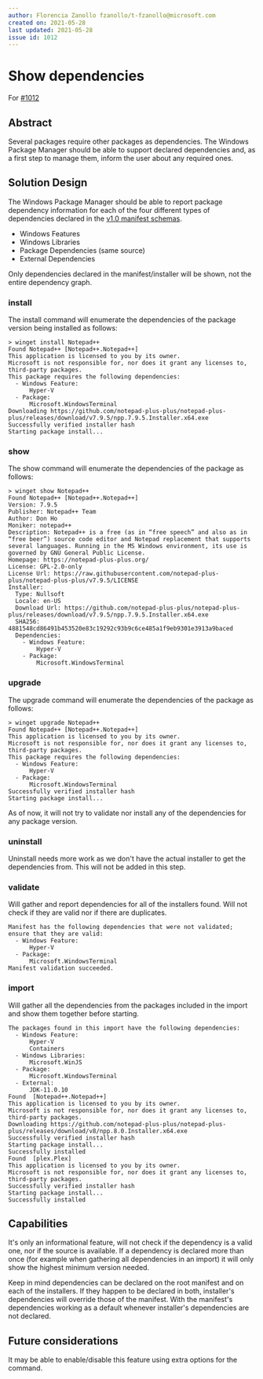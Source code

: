 ```yaml
---
author: Florencia Zanollo fzanollo/t-fzanollo@microsoft.com
created on: 2021-05-28
last updated: 2021-05-28
issue id: 1012
---
```


# Show dependencies

For [#1012](https://github.com/microsoft/winget-cli/issues/1012)

## Abstract
Several packages require other packages as dependencies. The Windows Package Manager should be able to support declared dependencies and, as a first step to manage them, inform the user about any required ones.

## Solution Design
The Windows Package Manager should be able to report package dependency information for each of the four different types of dependencies declared in the [v1.0 manifest schemas](https://github.com/microsoft/winget-cli/blob/master/schemas/JSON/manifests/v1.0.0/).

* Windows Features
* Windows Libraries
* Package Dependencies (same source)
* External Dependencies

Only dependencies declared in the manifest/installer will be shown, not the entire dependency graph.

### install
The install command will enumerate the dependencies of the package version being installed as follows:
```
> winget install Notepad++
Found Notepad++ [Notepad++.Notepad++]
This application is licensed to you by its owner.
Microsoft is not responsible for, nor does it grant any licenses to, third-party packages.
This package requires the following dependencies:
  - Windows Feature:
      Hyper-V
  - Package:
      Microsoft.WindowsTerminal
Downloading https://github.com/notepad-plus-plus/notepad-plus-plus/releases/download/v7.9.5/npp.7.9.5.Installer.x64.exe
Successfully verified installer hash
Starting package install...
```

### show
The show command will enumerate the dependencies of the package as follows:
```
> winget show Notepad++
Found Notepad++ [Notepad++.Notepad++]
Version: 7.9.5
Publisher: Notepad++ Team
Author: Don Ho
Moniker: notepad++
Description: Notepad++ is a free (as in “free speech” and also as in “free beer”) source code editor and Notepad replacement that supports several languages. Running in the MS Windows environment, its use is governed by GNU General Public License.
Homepage: https://notepad-plus-plus.org/
License: GPL-2.0-only
License Url: https://raw.githubusercontent.com/notepad-plus-plus/notepad-plus-plus/v7.9.5/LICENSE
Installer:
  Type: Nullsoft
  Locale: en-US
  Download Url: https://github.com/notepad-plus-plus/notepad-plus-plus/releases/download/v7.9.5/npp.7.9.5.Installer.x64.exe
  SHA256: 4881548cd86491b453520e83c19292c93b9c6ce485a1f9eb9301e3913a9baced
  Dependencies:
    - Windows Feature:
        Hyper-V
    - Package:
        Microsoft.WindowsTerminal
```

### upgrade
The upgrade command will enumerate the dependencies of the package as follows:
```
> winget upgrade Notepad++
Found Notepad++ [Notepad++.Notepad++]
This application is licensed to you by its owner.
Microsoft is not responsible for, nor does it grant any licenses to, third-party packages.
This package requires the following dependencies:
  - Windows Feature:
      Hyper-V
  - Package:
      Microsoft.WindowsTerminal
Successfully verified installer hash
Starting package install...
```
As of now, it will not try to validate nor install any of the dependencies for any package version.

### uninstall
Uninstall needs more work as we don't have the actual installer to get the dependencies from. This will not be added in this step.

### validate
Will gather and report dependencies for all of the installers found. Will not check if they are valid nor if there are duplicates.
```
Manifest has the following dependencies that were not validated; ensure that they are valid:
  - Windows Feature:
      Hyper-V
  - Package:
      Microsoft.WindowsTerminal
Manifest validation succeeded.
```

### import
Will gather all the dependencies from the packages included in the import and show them together before starting.
```
The packages found in this import have the following dependencies:
  - Windows Feature:
      Hyper-V
      Containers
  - Windows Libraries:
      Microsoft.WinJS
  - Package:
      Microsoft.WindowsTerminal
  - External:
      JDK-11.0.10
Found  [Notepad++.Notepad++]
This application is licensed to you by its owner.
Microsoft is not responsible for, nor does it grant any licenses to, third-party packages.
Downloading https://github.com/notepad-plus-plus/notepad-plus-plus/releases/download/v8/npp.8.0.Installer.x64.exe
Successfully verified installer hash
Starting package install...
Successfully installed
Found  [plex.Plex]
This application is licensed to you by its owner.
Microsoft is not responsible for, nor does it grant any licenses to, third-party packages.
Successfully verified installer hash
Starting package install...
Successfully installed
```

## Capabilities
It's only an informational feature, will not check if the dependency is a valid one, nor if the source is available.
If a dependency is declared more than once (for example when gathering all dependencies in an import) it will only show the highest minimum version needed.

Keep in mind dependencies can be declared on the root manifest and on each of the installers. If they happen to be declared in both, installer's dependencies will override those of the manifest. With the manifest's dependencies working as a default whenever installer's dependencies are not declared.

## Future considerations
It may be able to enable/disable this feature using extra options for the command.
